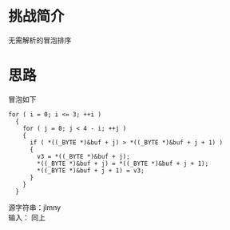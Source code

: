 # 挑战简介
无需解析的冒泡排序

# 思路
冒泡如下  
```
for ( i = 0; i <= 3; ++i )
  {
    for ( j = 0; j < 4 - i; ++j )
    {
      if ( *((_BYTE *)&buf + j) > *((_BYTE *)&buf + j + 1) )
      {
        v3 = *((_BYTE *)&buf + j);
        *((_BYTE *)&buf + j) = *((_BYTE *)&buf + j + 1);
        *((_BYTE *)&buf + j + 1) = v3;
      }
    }
  }
```

源字符串：jlmny  
输入： 同上  
